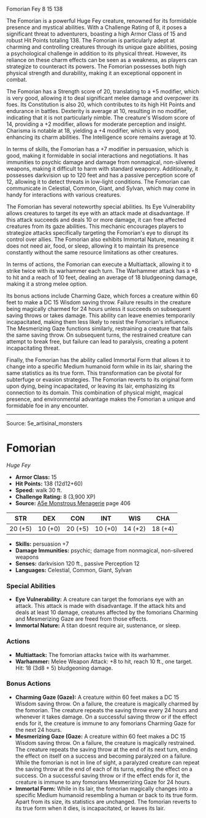 <MonsterName/>Fomorian</MonsterName>
<CreatureType/>Fey</CreatureType>
<CR/>8</CR>
<AC/>15</AC>
<HP/>138</HP>
<summary>The Fomorian is a powerful Huge Fey creature, renowned for its formidable presence and mystical abilities. With a Challenge Rating of 8, it poses a significant threat to adventurers, boasting a high Armor Class of 15 and robust Hit Points totaling 138. The Fomorian is particularly adept at charming and controlling creatures through its unique gaze abilities, posing a psychological challenge in addition to its physical threat. However, its reliance on these charm effects can be seen as a weakness, as players can strategize to counteract its powers. The Fomorian possesses both high physical strength and durability, making it an exceptional opponent in combat.</summary>

<detail>

The Fomorian has a Strength score of 20, translating to a +5 modifier, which is very good, allowing it to deal significant melee damage and overpower its foes. Its Constitution is also 20, which contributes to its high Hit Points and endurance in battles. Dexterity is average at 10, resulting in no modifier, indicating that it is not particularly nimble. The creature's Wisdom score of 14, providing a +2 modifier, allows for moderate perception and insight. Charisma is notable at 18, yielding a +4 modifier, which is very good, enhancing its charm abilities. The Intelligence score remains average at 10.

In terms of skills, the Fomorian has a +7 modifier in persuasion, which is good, making it formidable in social interactions and negotiations. It has immunities to psychic damage and damage from nonmagical, non-silvered weapons, making it difficult to harm with standard weaponry. Additionally, it possesses darkvision up to 120 feet and has a passive perception score of 12, allowing it to detect threats in low-light conditions. The Fomorian can communicate in Celestial, Common, Giant, and Sylvan, which may come in handy for interactions with various creatures.

The Fomorian has several noteworthy special abilities. Its Eye Vulnerability allows creatures to target its eye with an attack made at disadvantage. If this attack succeeds and deals 10 or more damage, it can free affected creatures from its gaze abilities. This mechanic encourages players to strategize attacks specifically targeting the Fomorian's eye to disrupt its control over allies. The Fomorian also exhibits Immortal Nature, meaning it does not need air, food, or sleep, allowing it to maintain its presence constantly without the same resource limitations as other creatures.

In terms of actions, the Fomorian can execute a Multiattack, allowing it to strike twice with its warhammer each turn. The Warhammer attack has a +8 to hit and a reach of 10 feet, dealing an average of 18 bludgeoning damage, making it a strong melee option.

Its bonus actions include Charming Gaze, which forces a creature within 60 feet to make a DC 15 Wisdom saving throw. Failure results in the creature being magically charmed for 24 hours unless it succeeds on subsequent saving throws or takes damage. This ability can leave enemies temporarily incapacitated, making them less likely to resist the Fomorian's influence. The Mesmerizing Gaze functions similarly, restraining a creature that fails the same saving throw. On subsequent turns, the restrained creature can attempt to break free, but failure can lead to paralysis, creating a potent incapacitating threat.

Finally, the Fomorian has the ability called Immortal Form that allows it to change into a specific Medium humanoid form while in its lair, sharing the same statistics as its true form. This transformation can be pivotal for subterfuge or evasion strategies. The Fomorian reverts to its original form upon dying, being incapacitated, or leaving its lair, emphasizing its connection to its domain. This combination of physical might, magical presence, and environmental advantage makes the Fomorian a unique and formidable foe in any encounter.</detail>



---

Source: 5e_artisinal_monsters

# Fomorian

*Huge* *Fey*

- **Armor Class:** 15
- **Hit Points:** 138 (12d12+60)
- **Speed:** walk 30 ft.
- **Challenge Rating:** 8 (3,900 XP)
- **Source:** [A5e Monstrous Menagerie](https://enpublishingrpg.com/products/level-up-monstrous-menagerie-a5e) page 406

| STR | DEX | CON | INT | WIS | CHA |
| --- | --- | --- | --- | --- | --- |
| 20 (+5) | 10 (+0) | 20 (+5) | 10 (+0) | 14 (+2) | 18 (+4) |

- **Skills:** persuasion +7
- **Damage Immunities:** psychic; damage from nonmagical, non-silvered weapons
- **Senses:** darkvision 120 ft., passive Perception 12
- **Languages:** Celestial, Common, Giant, Sylvan

### Special Abilities

- **Eye Vulnerability:** A creature can target the fomorians eye with an attack. This attack is made with disadvantage. If the attack hits and deals at least 10 damage, creatures affected by the fomorians Charming and Mesmerizing Gaze are freed from those effects.
- **Immortal Nature:** A titan doesnt require air, sustenance, or sleep.

### Actions

- **Multiattack:** The fomorian attacks twice with its warhammer.
- **Warhammer:** Melee Weapon Attack: +8 to hit, reach 10 ft., one target. Hit: 18 (3d8 + 5) bludgeoning damage.

### Bonus Actions

- **Charming Gaze (Gaze):** A creature within 60 feet makes a DC 15 Wisdom saving throw. On a failure, the creature is magically charmed by the fomorian. The creature repeats the saving throw every 24 hours and whenever it takes damage. On a successful saving throw or if the effect ends for it, the creature is immune to any fomorians Charming Gaze for the next 24 hours.
- **Mesmerizing Gaze (Gaze:** A creature within 60 feet makes a DC 15 Wisdom saving throw. On a failure, the creature is magically restrained. The creature repeats the saving throw at the end of its next turn, ending the effect on itself on a success and becoming paralyzed on a failure. While the fomorian is not in line of sight, a paralyzed creature can repeat the saving throw at the end of each of its turns, ending the effect on a success. On a successful saving throw or if the effect ends for it, the creature is immune to any fomorians Mesmerizing Gaze for 24 hours.
- **Immortal Form:** While in its lair, the fomorian magically changes into a specific Medium humanoid resembling a human or back to its true form. Apart from its size, its statistics are unchanged. The fomorian reverts to its true form when it dies, is incapacitated, or leaves its lair.




